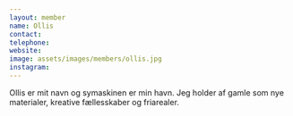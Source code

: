 ```yaml
---
layout: member
name: Ollis
contact:
telephone:
website:
image: assets/images/members/ollis.jpg
instagram:
---
```

Ollis er mit navn og symaskinen er min havn. Jeg holder af gamle som nye materialer, kreative fællesskaber og friarealer.
